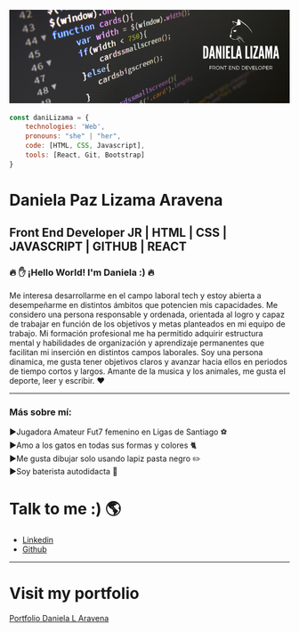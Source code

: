 ![banner](/daniela%20L.%20aravena%20front%20end%20developer.png)


``` js 
const daniLizama = {
    technologies: 'Web',
    pronouns: "she" | "her",
    code: [HTML, CSS, Javascript],
    tools: [React, Git, Bootstrap]
}
```
# Daniela Paz Lizama Aravena
## Front End Developer JR | HTML | CSS | JAVASCRIPT | GITHUB | REACT

### :fire: :hand: ¡Hello World! I'm Daniela :)  :fire:

Me interesa desarrollarme en el campo laboral tech y estoy abierta a desempeñarme en distintos ámbitos que potencien mis capacidades. Me considero una persona responsable y ordenada, orientada al logro y capaz de 
trabajar en función de los objetivos y metas planteados en mi equipo de trabajo.
Mi formación profesional me ha permitido adquirir estructura mental y habilidades de organización y aprendizaje permanentes que facilitan mi inserción en distintos campos laborales.
Soy una persona dinamica, me gusta tener objetivos claros y avanzar hacia ellos en periodos de tiempo cortos y largos. Amante de la musica y los animales, me gusta el deporte, leer y escribir. :heart:

--------

### Más sobre mí:
 :arrow_forward:Jugadora Amateur Fut7 femenino en Ligas de Santiago  :soccer:<br>:arrow_forward:Amo a los gatos en todas sus formas y colores :cat2:<br>:arrow_forward:Me gusta dibujar solo usando lapiz pasta negro :pencil2:<br>:arrow_forward:Soy baterista autodidacta :musical_note: <br>

# Talk to me :) :earth_americas:


- [Linkedin](https://www.linkedin.com/in/danielalizamaaravenadv/)
- [Github](https://github.com/Seabird15)

-------
# Visit my portfolio

[Portfolio Daniela L Aravena](https://seabird15.github.io/Portafolio/)
